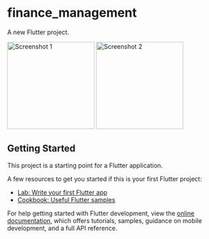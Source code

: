 # finance_management

A new Flutter project.
<p>
  <img width='200' src='https://github.com/user-attachments/assets/b8e9b9e9-b0c0-43b1-a72a-ae24d58deff5' alt='Screenshot 1'>
  <img width='200' src='https://github.com/user-attachments/assets/9400837b-4188-4ac8-aa8b-a5073af59bb4' alt='Screenshot 2'>
</p>

## Getting Started

This project is a starting point for a Flutter application.

A few resources to get you started if this is your first Flutter project:

- [Lab: Write your first Flutter app](https://docs.flutter.dev/get-started/codelab)
- [Cookbook: Useful Flutter samples](https://docs.flutter.dev/cookbook)

For help getting started with Flutter development, view the
[online documentation](https://docs.flutter.dev/), which offers tutorials,
samples, guidance on mobile development, and a full API reference.
